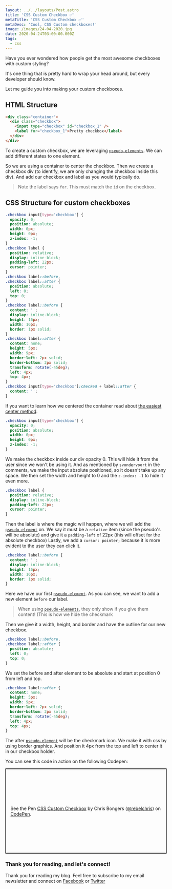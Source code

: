 ```yaml
---
layout: ../../layouts/Post.astro
title: 'CSS Custom Checkbox ✅'
metaTitle: 'CSS Custom Checkbox ✅'
metaDesc: 'Cool, CSS Custom checkboxes!'
image: /images/24-04-2020.jpg
date: 2020-04-24T03:00:00.000Z
tags:
  - css
---
```


Have you ever wondered how people get the most awesome checkboxes with custom styling?

It's one thing that is pretty hard to wrap your head around, but every developer should know.

Let me guide you into making your custom checkboxes.

## HTML Structure

```html
<div class="container">
  <div class="checkbox">
    <input type="checkbox" id="checkbox_1" />
    <label for="checkbox_1">Pretty checkbox</label>
  </div>
</div>
```

To create a custom checkbox, we are leveraging [`pseudo-elements`](https://daily-dev-tips.com/posts/css-pseudo-elements/). We can add different states to one element.

So we are using a container to center the checkbox.
Then we create a checkbox div (to identify, we are only changing the checkbox inside this div).
And add our checkbox and label as you would typically do.

> Note the label says `for`. This must match the `id` on the checkbox.

## CSS Structure for custom checkboxes

```css
.checkbox input[type='checkbox'] {
  opacity: 0;
  position: absolute;
  width: 0px;
  height: 0px;
  z-index: -1;
}
.checkbox label {
  position: relative;
  display: inline-block;
  padding-left: 22px;
  cursor: pointer;
}
.checkbox label::before,
.checkbox label::after {
  position: absolute;
  left: 0;
  top: 0;
}
.checkbox label::before {
  content: '';
  display: inline-block;
  height: 16px;
  width: 16px;
  border: 1px solid;
}
.checkbox label::after {
  content: none;
  height: 5px;
  width: 9px;
  border-left: 2px solid;
  border-bottom: 2px solid;
  transform: rotate(-45deg);
  left: 4px;
  top: 4px;
}
.checkbox input[type='checkbox']:checked + label::after {
  content: '';
}
```

If you want to learn how we centered the container read about [the easiest center method](https://daily-dev-tips.com/posts/css-flexbox-most-easy-center-vertical-and-horizontal/).

```css
.checkbox input[type='checkbox'] {
  opacity: 0;
  position: absolute;
  width: 0px;
  height: 0px;
  z-index: -1;
}
```

We make the checkbox inside our div opacity 0. This will hide it from the user since we won't be using it.
And as mentioned by `svondervoort` in the comments, we make the input absolute positioned, so it doesn't take up any space.
We then set the width and height to 0 and the `z-index: -1` to hide it even more.

```css
.checkbox label {
  position: relative;
  display: inline-block;
  padding-left: 22px;
  cursor: pointer;
}
```

Then the label is where the magic will happen, where we will add the [`pseudo-element`](https://daily-dev-tips.com/posts/css-pseudo-elements/) on.
We say it must be a `relative` item (since the pseudo's will be absolute) and give it a `padding-left` of 22px (this will offset for the absolute checkbox)
Lastly, we add a `cursor: pointer;` because it is more evident to the user they can click it.

```css
.checkbox label::before {
  content: '';
  display: inline-block;
  height: 16px;
  width: 16px;
  border: 1px solid;
}
```

Here we have our first [`pseudo-element`](https://daily-dev-tips.com/posts/css-pseudo-elements/). As you can see, we want to add a new element `before` our label.

> When using [`pseudo-elements`](https://daily-dev-tips.com/posts/css-pseudo-elements/), they only show if you give them content! (This is how we hide the checkmark

Then we give it a width, height, and border and have the outline for our new checkbox.

```css
.checkbox label::before,
.checkbox label::after {
  position: absolute;
  left: 0;
  top: 0;
}
```

We set the before and after element to be absolute and start at position 0 from left and top.

```css
.checkbox label::after {
  content: none;
  height: 5px;
  width: 9px;
  border-left: 2px solid;
  border-bottom: 2px solid;
  transform: rotate(-45deg);
  left: 4px;
  top: 4px;
}
```

The after [`pseudo-element`](https://daily-dev-tips.com/posts/css-pseudo-elements/) will be the checkmark icon.
We make it with css by using border graphics.
And position it 4px from the top and left to center it in our checkbox holder.

You can see this code in action on the following Codepen:

<p class="codepen" data-height="265" data-theme-id="dark" data-default-tab="css,result" data-user="rebelchris" data-slug-hash="yLYVQwO" style="height: 265px; box-sizing: border-box; display: flex; align-items: center; justify-content: center; border: 2px solid; margin: 1em 0; padding: 1em;" data-pen-title="CSS Custom Checkbox">
  <span>See the Pen <a href="https://codepen.io/rebelchris/pen/yLYVQwO">
  CSS Custom Checkbox</a> by Chris Bongers (<a href="https://codepen.io/rebelchris">@rebelchris</a>)
  on <a href="https://codepen.io">CodePen</a>.</span>
</p>
<script async src="https://static.codepen.io/assets/embed/ei.js"></script>

### Thank you for reading, and let's connect!

Thank you for reading my blog. Feel free to subscribe to my email newsletter and connect on [Facebook](https://www.facebook.com/DailyDevTipsBlog) or [Twitter](https://twitter.com/DailyDevTips1)
